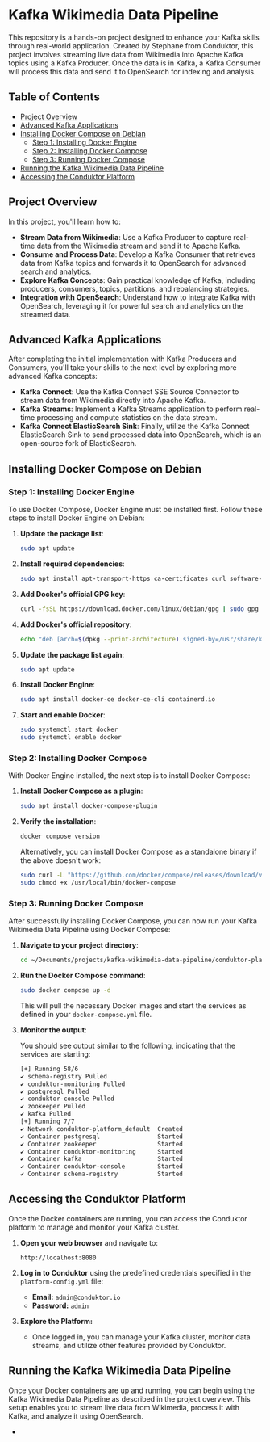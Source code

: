 # Kafka Wikimedia Data Pipeline

This repository is a hands-on project designed to enhance your Kafka skills through real-world application. Created by Stephane from Conduktor, this project involves streaming live data from Wikimedia into Apache Kafka topics using a Kafka Producer. Once the data is in Kafka, a Kafka Consumer will process this data and send it to OpenSearch for indexing and analysis.

## Table of Contents
- [Project Overview](#project-overview)
- [Advanced Kafka Applications](#advanced-kafka-applications)
- [Installing Docker Compose on Debian](#installing-docker-compose-on-debian)
   - [Step 1: Installing Docker Engine](#step-1-installing-docker-engine)
   - [Step 2: Installing Docker Compose](#step-2-installing-docker-compose)
   - [Step 3: Running Docker Compose](#step-3-running-docker-compose)
- [Running the Kafka Wikimedia Data Pipeline](#running-the-kafka-wikimedia-data-pipeline)
- [Accessing the Conduktor Platform](#accessing-the-conduktor-platform)

## Project Overview

In this project, you'll learn how to:

- **Stream Data from Wikimedia**: Use a Kafka Producer to capture real-time data from the Wikimedia stream and send it to Apache Kafka.
- **Consume and Process Data**: Develop a Kafka Consumer that retrieves data from Kafka topics and forwards it to OpenSearch for advanced search and analytics.
- **Explore Kafka Concepts**: Gain practical knowledge of Kafka, including producers, consumers, topics, partitions, and rebalancing strategies.
- **Integration with OpenSearch**: Understand how to integrate Kafka with OpenSearch, leveraging it for powerful search and analytics on the streamed data.

## Advanced Kafka Applications

After completing the initial implementation with Kafka Producers and Consumers, you'll take your skills to the next level by exploring more advanced Kafka concepts:

- **Kafka Connect**: Use the Kafka Connect SSE Source Connector to stream data from Wikimedia directly into Apache Kafka.
- **Kafka Streams**: Implement a Kafka Streams application to perform real-time processing and compute statistics on the data stream.
- **Kafka Connect ElasticSearch Sink**: Finally, utilize the Kafka Connect ElasticSearch Sink to send processed data into OpenSearch, which is an open-source fork of ElasticSearch.

## Installing Docker Compose on Debian

### Step 1: Installing Docker Engine

To use Docker Compose, Docker Engine must be installed first. Follow these steps to install Docker Engine on Debian:

1. **Update the package list**:

    ```bash
    sudo apt update
    ```

2. **Install required dependencies**:

    ```bash
    sudo apt install apt-transport-https ca-certificates curl software-properties-common
    ```

3. **Add Docker's official GPG key**:

    ```bash
    curl -fsSL https://download.docker.com/linux/debian/gpg | sudo gpg --dearmor -o /usr/share/keyrings/docker-archive-keyring.gpg
    ```

4. **Add Docker's official repository**:

    ```bash
    echo "deb [arch=$(dpkg --print-architecture) signed-by=/usr/share/keyrings/docker-archive-keyring.gpg] https://download.docker.com/linux/debian $(lsb_release -cs) stable" | sudo tee /etc/apt/sources.list.d/docker.list > /dev/null
    ```

5. **Update the package list again**:

    ```bash
    sudo apt update
    ```

6. **Install Docker Engine**:

    ```bash
    sudo apt install docker-ce docker-ce-cli containerd.io
    ```

7. **Start and enable Docker**:

    ```bash
    sudo systemctl start docker
    sudo systemctl enable docker
    ```

### Step 2: Installing Docker Compose

With Docker Engine installed, the next step is to install Docker Compose:

1. **Install Docker Compose as a plugin**:

    ```bash
    sudo apt install docker-compose-plugin
    ```

2. **Verify the installation**:

    ```bash
    docker compose version
    ```

   Alternatively, you can install Docker Compose as a standalone binary if the above doesn't work:

    ```bash
    sudo curl -L "https://github.com/docker/compose/releases/download/v2.20.2/docker-compose-$(uname -s)-$(uname -m)" -o /usr/local/bin/docker-compose
    sudo chmod +x /usr/local/bin/docker-compose
    ```

### Step 3: Running Docker Compose

After successfully installing Docker Compose, you can now run your Kafka Wikimedia Data Pipeline using Docker Compose:

1. **Navigate to your project directory**:

    ```bash
    cd ~/Documents/projects/kafka-wikimedia-data-pipeline/conduktor-platform
    ```

2. **Run the Docker Compose command**:

    ```bash
    sudo docker compose up -d
    ```

   This will pull the necessary Docker images and start the services as defined in your `docker-compose.yml` file.

3. **Monitor the output**:

   You should see output similar to the following, indicating that the services are starting:

    ```bash
    [+] Running 58/6
    ✔ schema-registry Pulled                                                                                       344.3s 
    ✔ conduktor-monitoring Pulled                                                                                   73.4s 
    ✔ postgresql Pulled                                                                                             48.3s 
    ✔ conduktor-console Pulled                                                                                     280.1s 
    ✔ zookeeper Pulled                                                                                             165.3s 
    ✔ kafka Pulled                                                                                                 165.3s 
    [+] Running 7/7
    ✔ Network conduktor-platform_default  Created                                                                    0.2s 
    ✔ Container postgresql                Started                                                                    2.2s 
    ✔ Container zookeeper                 Started                                                                    2.2s 
    ✔ Container conduktor-monitoring      Started                                                                    2.5s 
    ✔ Container kafka                     Started                                                                    1.5s 
    ✔ Container conduktor-console         Started                                                                    1.4s 
    ✔ Container schema-registry           Started                                                                    2.1s 
    ```

## Accessing the Conduktor Platform

Once the Docker containers are running, you can access the Conduktor platform to manage and monitor your Kafka cluster.

1. **Open your web browser** and navigate to:

    ```
    http://localhost:8080
    ```

2. **Log in to Conduktor** using the predefined credentials specified in the `platform-config.yml` file:

   - **Email:** `admin@conduktor.io`
   - **Password:** `admin`

3. **Explore the Platform:**
   - Once logged in, you can manage your Kafka cluster, monitor data streams, and utilize other features provided by Conduktor.

## Running the Kafka Wikimedia Data Pipeline

Once your Docker containers are up and running, you can begin using the Kafka Wikimedia Data Pipeline as described in the project overview. This setup enables you to stream live data from Wikimedia, process it with Kafka, and analyze it using OpenSearch.

-